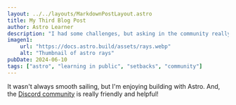 ```yaml
---
layout: ../../layouts/MarkdownPostLayout.astro
title: My Third Blog Post
author: Astro Learner
description: "I had some challenges, but asking in the community really helped¡"
imagen1: 
    url: "https://docs.astro.build/assets/rays.webp"
    alt: "Thumbnail of astro rays"
pubDate: 2024-06-10
tags: ["astro", "learning in public", "setbacks", "community"]
---
```


It wasn't always smooth sailing, but I'm enjoying building with Astro. And, the [Discord community](https://astro.build/chat) is really friendly and helpful!